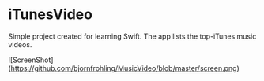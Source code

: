# iTunesVideo
Simple project created for learning Swift. The app lists the top-iTunes music videos.

![ScreenShot] (https://github.com/bjornfrohling/MusicVideo/blob/master/screen.png)

